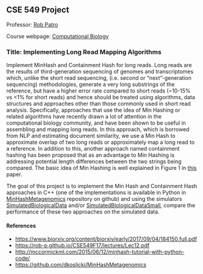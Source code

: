 ## CSE 549 Project

Professor: [Rob Patro](http://www.robpatro.com)

Course webpage: [Computational Biology](https://rob-p.github.io/CSE549F17/)

### Title: Implementing Long Read Mapping Algorithms

Implement MinHash and Containment Hash for long reads. Long reads are the results of third-generation sequencing of genomes and transcriptomes which, unlike the short read sequencing, (i.e. second or “next”-generation sequencing) methodologies, generate a very long substrings of the reference, but have a higher error rate compared to short reads (~10-15% vs <1% for short reads) and hence should be treated using algorithms, data structures and approaches other than those commonly used in short read analysis. Specifically, approaches that use the idea of Min Hashing or related algorithms have recently drawn a lot of attention in the computational biology community, and have been shown to be useful in assembling and mapping long reads. In this approach, which is borrowed from NLP and estimating document similarity, we use a Min Hash to approximate overlap of two long reads or approximately map a long read to a reference. In addition to this, another approach named containment hashing has been proposed that as an advantage to Min Hashing is addressing potential length differences between the two strings being compared. The basic idea of Min Hashing is well explained in Figure 1 in [this](http://www.nature.com.proxy.library.stonybrook.edu/nbt/journal/v33/n6/pdf/nbt.3238.pdf) paper. 


The goal of this project is to implement the Min Hash and Containment Hash approaches in C++ (one of the implementations is available in Python in [MinHashMetagenomics](https://github.com/dkoslicki/MinHashMetagenomics) repository on github) and using the simulators [SimulatedBiologicalData](https://github.com/dkoslicki/MinHashMetagenomics/blob/master/src/SimulatedBiologicalData.py) and/or [SimulatedBiologicalDataSmall](https://github.com/dkoslicki/MinHashMetagenomics/blob/master/src/SimulatedBiologicalDataSmall.py), compare the performance of these two approaches on the simulated data.

#### References
- https://www.biorxiv.org/content/biorxiv/early/2017/09/04/184150.full.pdf
- https://rob-p.github.io/CSE549F17/lectures/Lec12.pdf
- http://mccormickml.com/2015/06/12/minhash-tutorial-with-python-code/
- https://github.com/dkoslicki/MinHashMetagenomics
